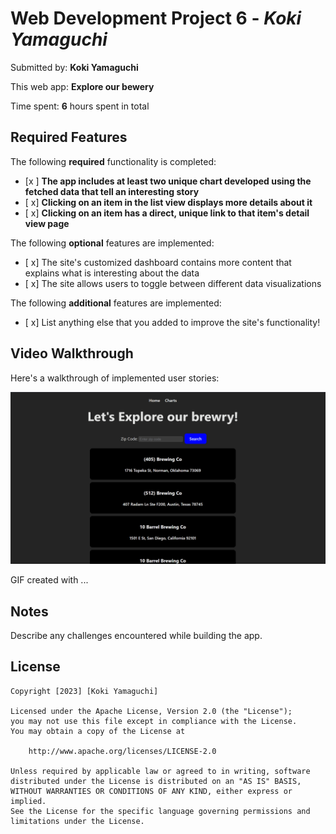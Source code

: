 # Web Development Project 6 - *Koki Yamaguchi*

Submitted by: **Koki Yamaguchi**

This web app: **Explore our bewery**

Time spent: **6** hours spent in total

## Required Features

The following **required** functionality is completed:

- [x ] **The app includes at least two unique chart developed using the fetched data that tell an interesting story**
- [ x] **Clicking on an item in the list view displays more details about it**
- [ x] **Clicking on an item has a direct, unique link to that item's detail view page**


The following **optional** features are implemented:

- [ x] The site's customized dashboard contains more content that explains what is interesting about the data
- [ x] The site allows users to toggle between different data visualizations

The following **additional** features are implemented:

* [ x] List anything else that you added to improve the site's functionality!

## Video Walkthrough

Here's a walkthrough of implemented user stories:

<img src='Animation.gif' title='Video Walkthrough' width='' alt='Video Walkthrough' />

<!-- Replace this with whatever GIF tool you used! -->
GIF created with ...  
<!-- Recommended tools:
[Kap](https://getkap.co/) for macOS
[ScreenToGif](https://www.screentogif.com/) for Windows
[peek](https://github.com/phw/peek) for Linux. -->

## Notes

Describe any challenges encountered while building the app.

## License

    Copyright [2023] [Koki Yamaguchi]

    Licensed under the Apache License, Version 2.0 (the "License");
    you may not use this file except in compliance with the License.
    You may obtain a copy of the License at

        http://www.apache.org/licenses/LICENSE-2.0

    Unless required by applicable law or agreed to in writing, software
    distributed under the License is distributed on an "AS IS" BASIS,
    WITHOUT WARRANTIES OR CONDITIONS OF ANY KIND, either express or implied.
    See the License for the specific language governing permissions and
    limitations under the License.
